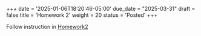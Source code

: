 +++
date = '2025-01-06T18:20:46-05:00'
due_date = "2025-03-31"
draft = false
title = 'Homework 2'
weight = 20
status = 'Posted'
+++
<!-- ### Homework Assignment: Fine-Tuning a Large Language Model (LLM) -->

Follow instruction in [Homework2](https://github.com/molnarai/BuildingGenerativeAIBusinessSolutions/tree/main/Homework2)